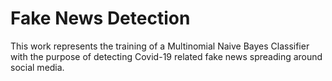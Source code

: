# Fake News Detection
This work represents the training of a Multinomial Naive Bayes Classifier with the purpose of detecting Covid-19 related fake news spreading around social media.
